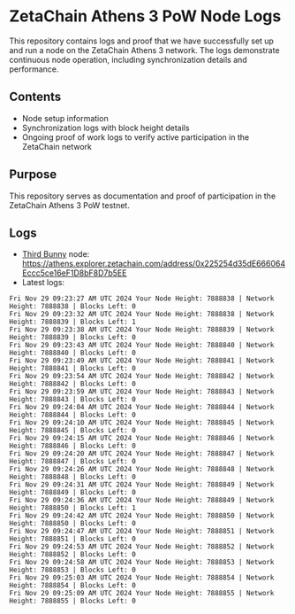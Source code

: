 # ZetaChain Athens 3 PoW Node Logs
This repository contains logs and proof that we have successfully set up and run a node on the ZetaChain Athens 3 network. The logs demonstrate continuous node operation, including synchronization details and performance.

## Contents
- Node setup information
- Synchronization logs with block height details
- Ongoing proof of work logs to verify active participation in the ZetaChain network

## Purpose
This repository serves as documentation and proof of participation in the ZetaChain Athens 3 PoW testnet.

## Logs

- [Third Bunny](https://thirdbunny.xyz/) node: https://athens.explorer.zetachain.com/address/0x225254d35dE666064Eccc5ce16eF1D8bF8D7b5EE
- Latest logs:
```
Fri Nov 29 09:23:27 AM UTC 2024 Your Node Height: 7888838 | Network Height: 7888838 | Blocks Left: 0
Fri Nov 29 09:23:32 AM UTC 2024 Your Node Height: 7888838 | Network Height: 7888839 | Blocks Left: 1
Fri Nov 29 09:23:38 AM UTC 2024 Your Node Height: 7888839 | Network Height: 7888839 | Blocks Left: 0
Fri Nov 29 09:23:43 AM UTC 2024 Your Node Height: 7888840 | Network Height: 7888840 | Blocks Left: 0
Fri Nov 29 09:23:49 AM UTC 2024 Your Node Height: 7888841 | Network Height: 7888841 | Blocks Left: 0
Fri Nov 29 09:23:54 AM UTC 2024 Your Node Height: 7888842 | Network Height: 7888842 | Blocks Left: 0
Fri Nov 29 09:23:59 AM UTC 2024 Your Node Height: 7888843 | Network Height: 7888843 | Blocks Left: 0
Fri Nov 29 09:24:04 AM UTC 2024 Your Node Height: 7888844 | Network Height: 7888844 | Blocks Left: 0
Fri Nov 29 09:24:10 AM UTC 2024 Your Node Height: 7888845 | Network Height: 7888845 | Blocks Left: 0
Fri Nov 29 09:24:15 AM UTC 2024 Your Node Height: 7888846 | Network Height: 7888846 | Blocks Left: 0
Fri Nov 29 09:24:20 AM UTC 2024 Your Node Height: 7888847 | Network Height: 7888847 | Blocks Left: 0
Fri Nov 29 09:24:26 AM UTC 2024 Your Node Height: 7888848 | Network Height: 7888848 | Blocks Left: 0
Fri Nov 29 09:24:31 AM UTC 2024 Your Node Height: 7888849 | Network Height: 7888849 | Blocks Left: 0
Fri Nov 29 09:24:36 AM UTC 2024 Your Node Height: 7888849 | Network Height: 7888850 | Blocks Left: 1
Fri Nov 29 09:24:42 AM UTC 2024 Your Node Height: 7888850 | Network Height: 7888850 | Blocks Left: 0
Fri Nov 29 09:24:47 AM UTC 2024 Your Node Height: 7888851 | Network Height: 7888851 | Blocks Left: 0
Fri Nov 29 09:24:53 AM UTC 2024 Your Node Height: 7888852 | Network Height: 7888852 | Blocks Left: 0
Fri Nov 29 09:24:58 AM UTC 2024 Your Node Height: 7888853 | Network Height: 7888853 | Blocks Left: 0
Fri Nov 29 09:25:03 AM UTC 2024 Your Node Height: 7888854 | Network Height: 7888854 | Blocks Left: 0
Fri Nov 29 09:25:09 AM UTC 2024 Your Node Height: 7888855 | Network Height: 7888855 | Blocks Left: 0
```
